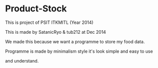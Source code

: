 Product-Stock
=============

This is project of PSIT ITKMITL (Year 2014)

This is made by SatanicRyo & tub212 at Dec 2014

We made this because we want a programme to store my food data.

Programme is made by minimalism style it's look simple and easy to use

and understand.

